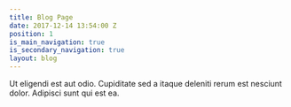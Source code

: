 ```yaml
---
title: Blog Page
date: 2017-12-14 13:54:00 Z
position: 1
is_main_navigation: true
is_secondary_navigation: true
layout: blog
---
```


Ut eligendi est aut odio. Cupiditate sed a itaque deleniti rerum est nesciunt dolor. Adipisci sunt qui est ea.